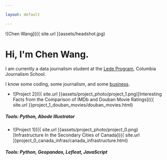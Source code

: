 ```yaml
---

layout: default

---
```

![Chen Wang]({{ site.url }}assets/headshot.jpg)

# Hi, I'm Chen Wang.

I am currently a data journalism student at the [Lede Program](http://ledeprogram.com), Columbia Journalism School.

I know some coding, some journalism, and some [business](http://www.rotman.utoronto.ca/Degrees/MastersPrograms/MBAPrograms/FullTimeMBA). 


* ![Project 2]({{ site.url }}assets/project_photo/project_1.png)[Interesting Facts from the Comparison of IMDb and Douban Movie Ratings]({{ site.url }}project_1_douban_movies/douban_movies.html)
##### _Tools: Python, Abode Illustrator_
* ![Project 1]({{ site.url }}assets/project_photo/project_0.png)[Infrastructure In the Secondary Cities of Canada]({{ site.url }}project_0_canada_infras/canada_infrastructure.html)
##### _Tools: Python, Geopandas, Lefleat, JavaScript_